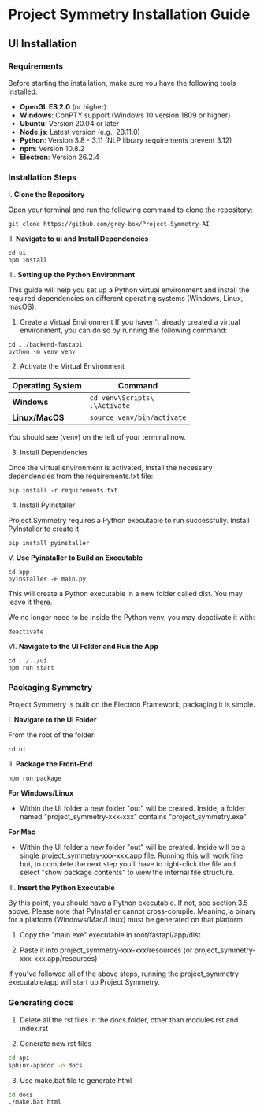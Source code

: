 # Project Symmetry Installation Guide

## UI Installation

### Requirements
Before starting the installation, make sure you have the following tools installed:

- **OpenGL ES 2.0** (or higher)
- **Windows**: ConPTY support (Windows 10 version 1809 or higher)
- **Ubuntu**: Version 20.04 or later
- **Node.js**: Latest version (e.g., 23.11.0)
- **Python**: Version 3.8 - 3.11 (NLP library requirements prevent 3.12)
- **npm**: Version 10.8.2
- **Electron**: Version 26.2.4


### Installation Steps

I. **Clone the Repository**

Open your terminal and run the following command to clone the repository:

```
git clone https://github.com/grey-box/Project-Symmetry-AI
```


II. **Navigate to ui and Install Dependencies**

```
cd ui
npm install
```

III. **Setting up the Python Environment**

This guide will help you set up a Python virtual environment and install the required dependencies on different operating systems (Windows, Linux, macOS).

   1. Create a Virtual Environment
   If you haven't already created a virtual environment, you can do so by running the following command:
   
   ```
   cd ../backend-fastapi
   python -m venv venv
   ```
   2. Activate the Virtual Environment
   
   | **Operating System** |  **Command**                                                |
   |----------------------|-------------------------------------------------------------|
   | **Windows**          | `cd venv\Scripts\` <br> `.\Activate`                        |
   | **Linux/MacOS**      | `source venv/bin/activate`                                  |
   
   You should see (venv) on the left of your terminal now.
   
   3. Install Dependencies
      
   Once the virtual environment is activated, install the necessary dependencies from the requirements.txt file:
   
   ```
   pip install -r requirements.txt
   ```
   
   4. Install PyInstaller
      
   Project Symmetry requires a Python executable to run successfully. Install PyInstaller to create it.
   
   ```
   pip install pyinstaller
   ```

V. **Use Pyinstaller to Build an Executable**

```
cd app
pyinstaller -F main.py
```
This will create a Python executable in a new folder called dist. You may leave it there.

We no longer need to be inside the Python venv, you may deactivate it with:
```
deactivate
```
VI. **Navigate to the UI Folder and Run the App**

```
cd ../../ui
npm run start
```

### Packaging Symmetry
Project Symmetry is built on the Electron Framework, packaging it is simple.

I. **Navigate to the UI Folder**

From the root of the folder:
```
cd ui
```

II. **Package the Front-End**
```
npm run package
```

**For Windows/Linux**

- Within the UI folder a new folder "out" will be created. Inside, a folder named "project_symmetry-xxx-xxx" contains "project_symmetry.exe"

**For Mac**

- Within the UI folder a new folder "out" will be created. Inside will be a single project_symmetry-xxx-xxx.app file. Running this will work fine but, to complete the next step you'll have to right-click the file and select "show package contents" to view the internal file structure.

III. **Insert the Python Executable**

By this point, you should have a Python executable. If not, see section 3.5 above. Please note that PyInstaller cannot
cross-compile. Meaning, a binary for a platform (Windows/Mac/Linux) must be generated on that platform.

1. Copy the "main.exe" executable in root/fastapi/app/dist. 

2. Paste it into project_symmetry-xxx-xxx/resources (or project_symmetry-xxx-xxx.app/resources)

If you've followed all of the above steps, running the project_symmetry executable/app will start up Project Symmetry.
### Generating docs

1. Delete all the rst files in the docs folder, other than modules.rst and index.rst

2. Generate new rst files

```bash
cd api
sphinx-apidoc -o docs .
```

3. Use make.bat file to generate html

```bash
cd docs
./make.bat html
